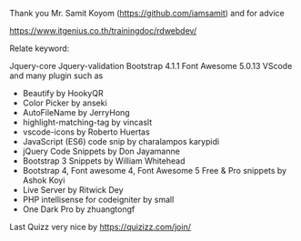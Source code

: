 Thank you Mr. Samit Koyom (https://github.com/iamsamit) and for advice 

https://www.itgenius.co.th/trainingdoc/rdwebdev/

Relate keyword:

Jquery-core
Jquery-validation
Bootstrap 4.1.1
Font Awesome 5.0.13
VScode and many plugin such as 
 - Beautify  by HookyQR
 - Color Picker  by anseki
 - AutoFileName by JerryHong
 - highlight-matching-tag  by vincaslt
 - vscode-icons by Roberto Huertas
 - JavaScript (ES6) code snip by charalampos karypidi
 - jQuery Code Snippets by Don Jayamanne
 - Bootstrap 3 Snippets by William Whitehead
 - Bootstrap 4, Font awesome 4, Font Awesome 5 Free & Pro snippets by Ashok Koyi
 - Live Server by Ritwick Dey
 - PHP intellisense for codeigniter by small
 - One Dark Pro by zhuangtongf


Last Quizz very nice by https://quizizz.com/join/
